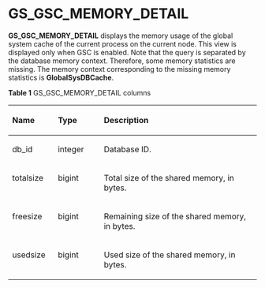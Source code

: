 # GS\_GSC\_MEMORY\_DETAIL<a name="EN-US_TOPIC_0000001197659934"></a>

**GS\_GSC\_MEMORY\_DETAIL**  displays the memory usage of the global system cache of the current process on the current node. This view is displayed only when GSC is enabled. Note that the query is separated by the database memory context. Therefore, some memory statistics are missing. The memory context corresponding to the missing memory statistics is  **GlobalSysDBCache**.

**Table  1**  GS\_GSC\_MEMORY\_DETAIL columns

<a name="table56251922205811"></a>
<table><thead align="left"><tr id="row10625222135815"><th class="cellrowborder" valign="top" width="18.391839183918393%" id="mcps1.2.4.1.1"><p id="p176251922175820"><a name="p176251922175820"></a><a name="p176251922175820"></a>Name</p>
</th>
<th class="cellrowborder" valign="top" width="18.51185118511851%" id="mcps1.2.4.1.2"><p id="p1862562265817"><a name="p1862562265817"></a><a name="p1862562265817"></a>Type</p>
</th>
<th class="cellrowborder" valign="top" width="63.0963096309631%" id="mcps1.2.4.1.3"><p id="p14625122165810"><a name="p14625122165810"></a><a name="p14625122165810"></a>Description</p>
</th>
</tr>
</thead>
<tbody><tr id="row262502265816"><td class="cellrowborder" valign="top" width="18.391839183918393%" headers="mcps1.2.4.1.1 "><p id="p0759113412373"><a name="p0759113412373"></a><a name="p0759113412373"></a>db_id</p>
</td>
<td class="cellrowborder" valign="top" width="18.51185118511851%" headers="mcps1.2.4.1.2 "><p id="p128241153218"><a name="p128241153218"></a><a name="p128241153218"></a>integer</p>
</td>
<td class="cellrowborder" valign="top" width="63.0963096309631%" headers="mcps1.2.4.1.3 "><p id="p1695713812327"><a name="p1695713812327"></a><a name="p1695713812327"></a>Database ID.</p>
</td>
</tr>
<tr id="row2625102216588"><td class="cellrowborder" valign="top" width="18.391839183918393%" headers="mcps1.2.4.1.1 "><p id="en-us_topic_0059777851_a9b61d90a41c54a2e8aa2be698246feb0"><a name="en-us_topic_0059777851_a9b61d90a41c54a2e8aa2be698246feb0"></a><a name="en-us_topic_0059777851_a9b61d90a41c54a2e8aa2be698246feb0"></a>totalsize</p>
</td>
<td class="cellrowborder" valign="top" width="18.51185118511851%" headers="mcps1.2.4.1.2 "><p id="en-us_topic_0059777851_a4f15af5a0e0745288a9158a051e834df"><a name="en-us_topic_0059777851_a4f15af5a0e0745288a9158a051e834df"></a><a name="en-us_topic_0059777851_a4f15af5a0e0745288a9158a051e834df"></a>bigint</p>
</td>
<td class="cellrowborder" valign="top" width="63.0963096309631%" headers="mcps1.2.4.1.3 "><p id="en-us_topic_0059777851_ab3317dfdd1e54970ae58dd5389144049"><a name="en-us_topic_0059777851_ab3317dfdd1e54970ae58dd5389144049"></a><a name="en-us_topic_0059777851_ab3317dfdd1e54970ae58dd5389144049"></a>Total size of the shared memory, in bytes.</p>
</td>
</tr>
<tr id="row962682235810"><td class="cellrowborder" valign="top" width="18.391839183918393%" headers="mcps1.2.4.1.1 "><p id="en-us_topic_0059777851_a9a5cc38332734faa86e255917b1cb538"><a name="en-us_topic_0059777851_a9a5cc38332734faa86e255917b1cb538"></a><a name="en-us_topic_0059777851_a9a5cc38332734faa86e255917b1cb538"></a>freesize</p>
</td>
<td class="cellrowborder" valign="top" width="18.51185118511851%" headers="mcps1.2.4.1.2 "><p id="en-us_topic_0059777851_aa0b788365d804e289deee46fc1e9bcda"><a name="en-us_topic_0059777851_aa0b788365d804e289deee46fc1e9bcda"></a><a name="en-us_topic_0059777851_aa0b788365d804e289deee46fc1e9bcda"></a>bigint</p>
</td>
<td class="cellrowborder" valign="top" width="63.0963096309631%" headers="mcps1.2.4.1.3 "><p id="en-us_topic_0059777851_ade6f46dd31774b4ea69e20c3b8807418"><a name="en-us_topic_0059777851_ade6f46dd31774b4ea69e20c3b8807418"></a><a name="en-us_topic_0059777851_ade6f46dd31774b4ea69e20c3b8807418"></a>Remaining size of the shared memory, in bytes.</p>
</td>
</tr>
<tr id="row26262225581"><td class="cellrowborder" valign="top" width="18.391839183918393%" headers="mcps1.2.4.1.1 "><p id="en-us_topic_0059777851_a54f1eeafa99248fa9e0c5ac51563feb5"><a name="en-us_topic_0059777851_a54f1eeafa99248fa9e0c5ac51563feb5"></a><a name="en-us_topic_0059777851_a54f1eeafa99248fa9e0c5ac51563feb5"></a>usedsize</p>
</td>
<td class="cellrowborder" valign="top" width="18.51185118511851%" headers="mcps1.2.4.1.2 "><p id="en-us_topic_0059777851_a76b7a6f459bc4721808feaa4a74449eb"><a name="en-us_topic_0059777851_a76b7a6f459bc4721808feaa4a74449eb"></a><a name="en-us_topic_0059777851_a76b7a6f459bc4721808feaa4a74449eb"></a>bigint</p>
</td>
<td class="cellrowborder" valign="top" width="63.0963096309631%" headers="mcps1.2.4.1.3 "><p id="en-us_topic_0059777851_en-us_topic_0058966268_p737814091532"><a name="en-us_topic_0059777851_en-us_topic_0058966268_p737814091532"></a><a name="en-us_topic_0059777851_en-us_topic_0058966268_p737814091532"></a>Used size of the shared memory, in bytes.</p>
</td>
</tr>
</tbody>
</table>

